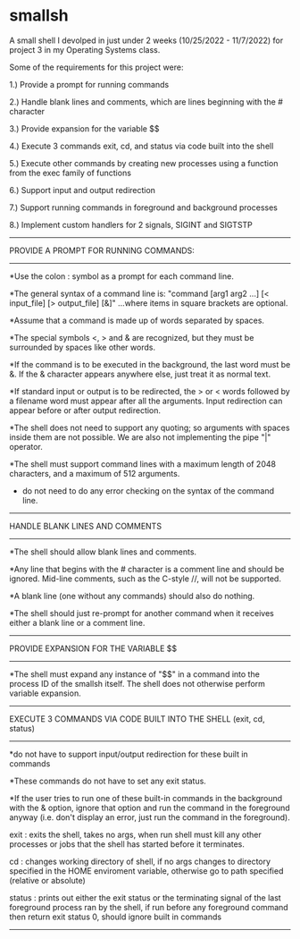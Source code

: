 # smallsh
A small shell I devolped in just under 2 weeks (10/25/2022 - 11/7/2022) for project 3 in my Operating Systems class.

Some of the requirements for this project were:

1.) Provide a prompt for running commands

2.) Handle blank lines and comments, which are lines beginning with the # character

3.) Provide expansion for the variable $$

4.) Execute 3 commands exit, cd, and status via code built into the shell

5.) Execute other commands by creating new processes using a function from the exec family of functions

6.) Support input and output redirection

7.) Support running commands in foreground and background processes

8.) Implement custom handlers for 2 signals, SIGINT and SIGTSTP

----------------------------------------------

PROVIDE A PROMPT FOR RUNNING COMMANDS:

----------------------------------------------

*Use the colon : symbol as a prompt for each command line. 

*The general syntax of a command line is:
"command [arg1 arg2 ...] [< input_file] [> output_file] [&]"
…where items in square brackets are optional.

*Assume that a command is made up of words separated by spaces.

*The special symbols <, > and & are recognized, but they must be surrounded by spaces like other words.

*If the command is to be executed in the background, the last word must be &. If the & character appears anywhere else, just treat it as normal text.

*If standard input or output is to be redirected, the > or < words followed by a filename word must appear after all the arguments. Input redirection can appear before or after output redirection.

*The shell does not need to support any quoting; so arguments with spaces inside them are not possible. We are also not implementing the pipe "|" operator.

*The shell must support command lines with a maximum length of 2048 characters, and a maximum of 512 arguments.

* do not need to do any error checking on the syntax of the command line.

----------------------------------------------

HANDLE BLANK LINES AND COMMENTS

----------------------------------------------

*The shell should allow blank lines and comments.

*Any line that begins with the # character is a comment line and should be ignored. Mid-line comments, such as the C-style //, will not be supported.

*A blank line (one without any commands) should also do nothing.

*The shell should just re-prompt for another command when it receives either a blank line or a comment line.

----------------------------------------------

PROVIDE EXPANSION FOR THE VARIABLE $$

----------------------------------------------

*The shell must expand any instance of "$$" in a command into the process ID of the smallsh itself. The shell does not otherwise perform variable expansion. 

----------------------------------------------

EXECUTE 3 COMMANDS VIA CODE BUILT INTO THE SHELL (exit, cd, status)

----------------------------------------------

*do not have to support input/output redirection for these built in commands

*These commands do not have to set any exit status.

*If the user tries to run one of these built-in commands in the background with the & option, ignore that option and run the command in the foreground anyway (i.e. don't display an error, just run the command in the foreground).

exit : exits the shell, takes no args, when run shell must kill any other processes or jobs that the shell has started before it terminates.

cd : changes working directory of shell, if no args changes to directory specified in the HOME enviroment variable, otherwise go to path specified (relative or absolute)

status : prints out either the exit status or the terminating signal of the last foreground process ran by the shell, if run before any foreground command then return exit status 0, should ignore built in commands

----------------------------------------------

